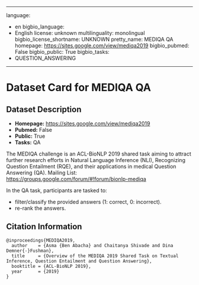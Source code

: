
---
language: 
- en
bigbio_language: 
- English
license: unknown
multilinguality: monolingual
bigbio_license_shortname: UNKNOWN
pretty_name: MEDIQA QA
homepage: https://sites.google.com/view/mediqa2019
bigbio_pubmed: False
bigbio_public: True
bigbio_tasks: 
- QUESTION_ANSWERING
---


# Dataset Card for MEDIQA QA

## Dataset Description

- **Homepage:** https://sites.google.com/view/mediqa2019
- **Pubmed:** False
- **Public:** True
- **Tasks:** QA


The MEDIQA challenge is an ACL-BioNLP 2019 shared task aiming to attract further research efforts in Natural Language Inference (NLI), Recognizing Question Entailment (RQE), and their applications in medical Question Answering (QA).
Mailing List: https://groups.google.com/forum/#!forum/bionlp-mediqa

In the QA task, participants are tasked to:
- filter/classify the provided answers (1: correct, 0: incorrect).
- re-rank the answers.



## Citation Information

```
@inproceedings{MEDIQA2019,
  author    = {Asma {Ben Abacha} and Chaitanya Shivade and Dina Demner{-}Fushman},
  title     = {Overview of the MEDIQA 2019 Shared Task on Textual Inference, Question Entailment and Question Answering},
  booktitle = {ACL-BioNLP 2019},
  year      = {2019}
}

```
